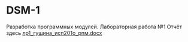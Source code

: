 # DSM-1
Разработка программных модулей. Лабораторная работа №1
Отчёт здесь [лр1_гущина_исп201о_рпм.docx](https://github.com/ksenia1234567890/DSM-1/files/11149466/1_._.201._.docx)
